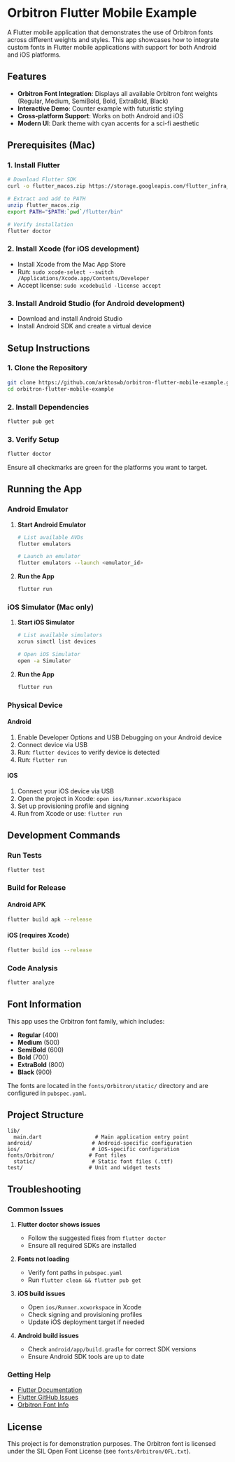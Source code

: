# Orbitron Flutter Mobile Example

A Flutter mobile application that demonstrates the use of Orbitron fonts across different weights and styles. This app showcases how to integrate custom fonts in Flutter mobile applications with support for both Android and iOS platforms.

## Features

- **Orbitron Font Integration**: Displays all available Orbitron font weights (Regular, Medium, SemiBold, Bold, ExtraBold, Black)
- **Interactive Demo**: Counter example with futuristic styling
- **Cross-platform Support**: Works on both Android and iOS
- **Modern UI**: Dark theme with cyan accents for a sci-fi aesthetic

## Prerequisites (Mac)

### 1. Install Flutter
```bash
# Download Flutter SDK
curl -o flutter_macos.zip https://storage.googleapis.com/flutter_infra_release/releases/stable/macos/flutter_macos_3.24.5-stable.zip

# Extract and add to PATH
unzip flutter_macos.zip
export PATH="$PATH:`pwd`/flutter/bin"

# Verify installation
flutter doctor
```

### 2. Install Xcode (for iOS development)
- Install Xcode from the Mac App Store
- Run: `sudo xcode-select --switch /Applications/Xcode.app/Contents/Developer`
- Accept license: `sudo xcodebuild -license accept`

### 3. Install Android Studio (for Android development)
- Download and install Android Studio
- Install Android SDK and create a virtual device

## Setup Instructions

### 1. Clone the Repository
```bash
git clone https://github.com/arktoswb/orbitron-flutter-mobile-example.git
cd orbitron-flutter-mobile-example
```

### 2. Install Dependencies
```bash
flutter pub get
```

### 3. Verify Setup
```bash
flutter doctor
```
Ensure all checkmarks are green for the platforms you want to target.

## Running the App

### Android Emulator

1. **Start Android Emulator**
   ```bash
   # List available AVDs
   flutter emulators
   
   # Launch an emulator
   flutter emulators --launch <emulator_id>
   ```

2. **Run the App**
   ```bash
   flutter run
   ```

### iOS Simulator (Mac only)

1. **Start iOS Simulator**
   ```bash
   # List available simulators
   xcrun simctl list devices
   
   # Open iOS Simulator
   open -a Simulator
   ```

2. **Run the App**
   ```bash
   flutter run
   ```

### Physical Device

#### Android
1. Enable Developer Options and USB Debugging on your Android device
2. Connect device via USB
3. Run: `flutter devices` to verify device is detected
4. Run: `flutter run`

#### iOS
1. Connect your iOS device via USB
2. Open the project in Xcode: `open ios/Runner.xcworkspace`
3. Set up provisioning profile and signing
4. Run from Xcode or use: `flutter run`

## Development Commands

### Run Tests
```bash
flutter test
```

### Build for Release

#### Android APK
```bash
flutter build apk --release
```

#### iOS (requires Xcode)
```bash
flutter build ios --release
```

### Code Analysis
```bash
flutter analyze
```

## Font Information

This app uses the Orbitron font family, which includes:
- **Regular** (400)
- **Medium** (500) 
- **SemiBold** (600)
- **Bold** (700)
- **ExtraBold** (800)
- **Black** (900)

The fonts are located in the `fonts/Orbitron/static/` directory and are configured in `pubspec.yaml`.

## Project Structure

```
lib/
  main.dart                 # Main application entry point
android/                   # Android-specific configuration
ios/                       # iOS-specific configuration
fonts/Orbitron/           # Font files
  static/                  # Static font files (.ttf)
test/                     # Unit and widget tests
```

## Troubleshooting

### Common Issues

1. **Flutter doctor shows issues**
   - Follow the suggested fixes from `flutter doctor`
   - Ensure all required SDKs are installed

2. **Fonts not loading**
   - Verify font paths in `pubspec.yaml`
   - Run `flutter clean && flutter pub get`

3. **iOS build issues**
   - Open `ios/Runner.xcworkspace` in Xcode
   - Check signing and provisioning profiles
   - Update iOS deployment target if needed

4. **Android build issues**
   - Check `android/app/build.gradle` for correct SDK versions
   - Ensure Android SDK tools are up to date

### Getting Help

- [Flutter Documentation](https://docs.flutter.dev/)
- [Flutter GitHub Issues](https://github.com/flutter/flutter/issues)
- [Orbitron Font Info](https://fonts.google.com/specimen/Orbitron)

## License

This project is for demonstration purposes. The Orbitron font is licensed under the SIL Open Font License (see `fonts/Orbitron/OFL.txt`).
